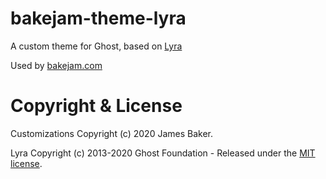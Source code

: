 # bakejam-theme-lyra

A custom theme for Ghost, based on [Lyra](https://github.com/TryGhost/Lyra)

Used by [bakejam.com](https://www.bakejam.com)

# Copyright & License

Customizations Copyright (c) 2020 James Baker.

Lyra Copyright (c) 2013-2020 Ghost Foundation - Released under the [MIT license](LICENSE).

